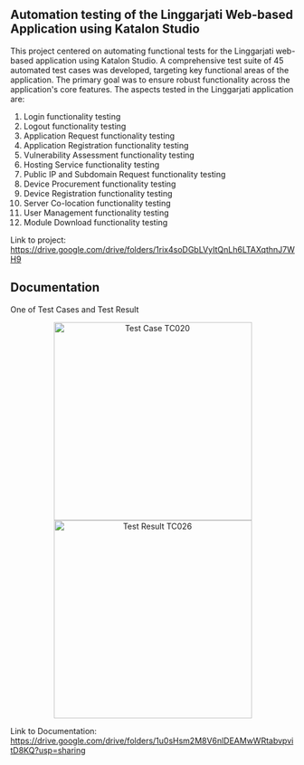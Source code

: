 ## Automation testing of the Linggarjati Web-based Application using Katalon Studio

This project centered on automating functional tests for the Linggarjati web-based application using Katalon Studio. A comprehensive test suite of 45 automated test cases was developed, targeting key functional areas of the application. The primary goal was to ensure robust functionality across the application's core features. The aspects tested in the Linggarjati application are:
1. Login functionality testing
2. Logout functionality testing
3. Application Request functionality testing
4. Application Registration functionality testing
5. Vulnerability Assessment functionality testing
6. Hosting Service functionality testing
7. Public IP and Subdomain Request functionality testing
8. Device Procurement functionality testing
9. Device Registration functionality testing
10. Server Co-location functionality testing
11. User Management functionality testing
12. Module Download functionality testing

Link to project: https://drive.google.com/drive/folders/1rix4soDGbLVyItQnLh6LTAXqthnJ7WH9

## Documentation
One of Test Cases and Test Result
<p align="center">
  <img src="https://drive.google.com/file/d/1qBMp21g7JlI_qkuvxzDwhOcZNABpe8VA/view?usp=drive_link" width="350" alt="Test Case TC020">
  <img src="https://drive.google.com/file/d/1PkCFFft8_ZnC5-u2sdat1hj1MPIKmbbG/view?usp=drive_link" width="350" alt="Test Result TC026">
</p>

Link to Documentation: https://drive.google.com/drive/folders/1u0sHsm2M8V6nlDEAMwWRtabvpvitD8KQ?usp=sharing



